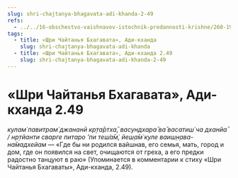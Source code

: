 ```yaml
---
slug: shri-chajtanya-bhagavata-adi-khanda-2-49
refs:
  - ../../16-obschestvo-vaishnavov-istochnik-predannosti-krishne/260-1982-04-16-c3-c5-vajshnavy-ochishhayut-svoj-rod-ot-predkov-do-potomkov.md
tags:
  - title: «Шри Чайтанья Бхагавата», Ади-кханда
    slug: shri-chajtanya-bhagavata-adi-khanda
  - title: «Шри Чайтанья Бхагавата», Ади-кханда 2.49
    slug: shri-chajtanya-bhagavata-adi-khanda-2-49
---
```


# «Шри Чайтанья Бхагавата», Ади-кханда 2.49

*кулам̇ павитрам̇ джананӣ кр̣та̄ртха̄, васундхара̄ ва̄ васатиш́ ча дханйа̄ / нр̣тйанти сварге питаро ’пи теш́а̄м̇, йеш̣а̄м̇ куле ваиш̣н̣ава-на̄мадхейам* — «Где бы ни родился вайшнав, его семья, мать, город и дом, где он появился на свет, очищаются от греха, а его предки радостно танцуют в раю» (Упоминается в комментарии к стиху «Шри Чайтанья Бхагаваты», Ади-кханда, 2.49).


